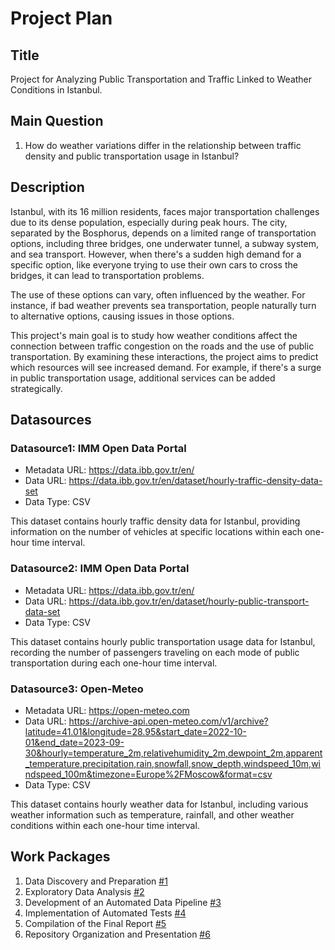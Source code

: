 # Project Plan

## Title

Project for Analyzing Public Transportation and Traffic Linked to Weather Conditions in Istanbul.

## Main Question

1. How do weather variations differ in the relationship between traffic density and public transportation usage in Istanbul?

## Description

Istanbul, with its 16 million residents, faces major transportation challenges due to its dense population, especially during peak hours. The city, separated by the Bosphorus, depends on a limited range of transportation options, including three bridges, one underwater tunnel, a subway system, and sea transport. However, when there's a sudden high demand for a specific option, like everyone trying to use their own cars to cross the bridges, it can lead to transportation problems.

The use of these options can vary, often influenced by the weather. For instance, if bad weather prevents sea transportation, people naturally turn to alternative options, causing issues in those options.

This project's main goal is to study how weather conditions affect the connection between traffic congestion on the roads and the use of public transportation. By examining these interactions, the project aims to predict which resources will see increased demand. For example, if there's a surge in public transportation usage, additional services can be added strategically.

## Datasources


### Datasource1: IMM Open Data Portal
* Metadata URL: https://data.ibb.gov.tr/en/
* Data URL: https://data.ibb.gov.tr/en/dataset/hourly-traffic-density-data-set
* Data Type: CSV

This dataset contains hourly traffic density data for Istanbul, providing information on the number of vehicles at specific locations within each one-hour time interval.

### Datasource2: IMM Open Data Portal
* Metadata URL: https://data.ibb.gov.tr/en/
* Data URL: https://data.ibb.gov.tr/en/dataset/hourly-public-transport-data-set
* Data Type: CSV

This dataset contains hourly public transportation usage data for Istanbul, recording the number of passengers traveling on each mode of public transportation during each one-hour time interval.

### Datasource3: Open-Meteo
* Metadata URL: https://open-meteo.com
* Data URL: https://archive-api.open-meteo.com/v1/archive?latitude=41.01&longitude=28.95&start_date=2022-10-01&end_date=2023-09-30&hourly=temperature_2m,relativehumidity_2m,dewpoint_2m,apparent_temperature,precipitation,rain,snowfall,snow_depth,windspeed_10m,windspeed_100m&timezone=Europe%2FMoscow&format=csv
* Data Type: CSV

This dataset contains hourly weather data for Istanbul, including various weather information such as temperature, rainfall, and other weather conditions within each one-hour time interval.


## Work Packages

1. Data Discovery and Preparation [#1](https://github.com/ozandmrz/made-template/issues/1)
2. Exploratory Data Analysis [#2](https://github.com/ozandmrz/made-template/issues/2)
3. Development of an Automated Data Pipeline [#3](https://github.com/ozandmrz/made-template/issues/3)
4. Implementation of Automated Tests [#4](https://github.com/ozandmrz/made-template/issues/4)
5. Compilation of the Final Report [#5](https://github.com/ozandmrz/made-template/issues/5)
6. Repository Organization and Presentation [#6](https://github.com/ozandmrz/made-template/issues/6)
